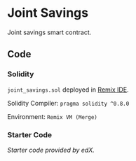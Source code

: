 # Joint Savings

Joint savings smart contract.

## Code 

### Solidity

`joint_savings.sol` deployed in [Remix IDE](remix.ethereum.org).

Solidity Compiler: 
`pragma solidity ^0.8.0`

Environment: 
`Remix VM (Merge)`

### Starter Code

*Starter code provided by edX.*
